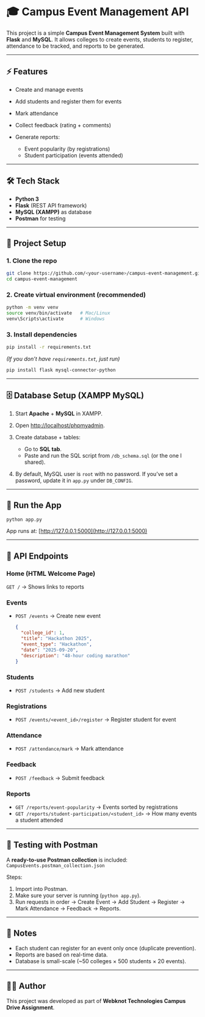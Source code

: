 # 🎓 Campus Event Management API

This project is a simple **Campus Event Management System** built with **Flask** and **MySQL**.
It allows colleges to create events, students to register, attendance to be tracked, and reports to be generated.

---

## ⚡ Features

* Create and manage events
* Add students and register them for events
* Mark attendance
* Collect feedback (rating + comments)
* Generate reports:

  * Event popularity (by registrations)
  * Student participation (events attended)

---

## 🛠️ Tech Stack

* **Python 3**
* **Flask** (REST API framework)
* **MySQL (XAMPP)** as database
* **Postman** for testing

---

## 📂 Project Setup

### 1. Clone the repo

```bash
git clone https://github.com/<your-username>/campus-event-management.git
cd campus-event-management
```

### 2. Create virtual environment (recommended)

```bash
python -m venv venv
source venv/bin/activate   # Mac/Linux
venv\Scripts\activate      # Windows
```

### 3. Install dependencies

```bash
pip install -r requirements.txt
```

*(If you don’t have `requirements.txt`, just run)*

```bash
pip install flask mysql-connector-python
```

---

## 🗄️ Database Setup (XAMPP MySQL)

1. Start **Apache** + **MySQL** in XAMPP.
2. Open [http://localhost/phpmyadmin](http://localhost/phpmyadmin).
3. Create database + tables:

   * Go to **SQL tab**.
   * Paste and run the SQL script from `/db_schema.sql` (or the one I shared).
4. By default, MySQL user is `root` with no password.
   If you’ve set a password, update it in `app.py` under `DB_CONFIG`.

---

## 🚀 Run the App

```bash
python app.py
```

App runs at: [http://127.0.0.1:5000](http://127.0.0.1:5000)

---

## 🔗 API Endpoints

### Home (HTML Welcome Page)

`GET /` → Shows links to reports

### Events

* `POST /events` → Create new event

  ```json
  {
    "college_id": 1,
    "title": "Hackathon 2025",
    "event_type": "Hackathon",
    "date": "2025-09-20",
    "description": "48-hour coding marathon"
  }
  ```

### Students

* `POST /students` → Add new student

### Registrations

* `POST /events/<event_id>/register` → Register student for event

### Attendance

* `POST /attendance/mark` → Mark attendance

### Feedback

* `POST /feedback` → Submit feedback

### Reports

* `GET /reports/event-popularity` → Events sorted by registrations
* `GET /reports/student-participation/<student_id>` → How many events a student attended

---

## 🧪 Testing with Postman

A **ready-to-use Postman collection** is included:
`CampusEvents.postman_collection.json`

Steps:

1. Import into Postman.
2. Make sure your server is running (`python app.py`).
3. Run requests in order → Create Event → Add Student → Register → Mark Attendance → Feedback → Reports.

---

## 📌 Notes

* Each student can register for an event only once (duplicate prevention).
* Reports are based on real-time data.
* Database is small-scale (\~50 colleges × 500 students × 20 events).

---

## 👨‍💻 Author

This project was developed as part of **Webknot Technologies Campus Drive Assignment**.
